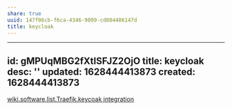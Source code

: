 ```yaml
---
share: true
uuid: 147f06cb-f6ca-4346-9099-cd804486147d
title: keycloak
---
```

---
id: gMPUqMBG2fXtISFJZ2OjO
title: keycloak
desc: ''
updated: 1628444413873
created: 1628444413873
---

[wiki.software.list.Traefik.keycoak integration](/undefined)

